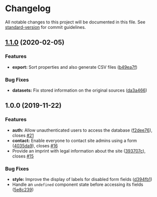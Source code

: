 # Changelog

All notable changes to this project will be documented in this file. See [standard-version](https://github.com/conventional-changelog/standard-version) for commit guidelines.

## [1.1.0](https://github.com/nether-cat/nether-db/compare/v1.0.0...v1.1.0) (2020-02-05)


### Features

* **export:** Sort properties and also generate CSV files ([b49ea7f](https://github.com/nether-cat/nether-db/commit/b49ea7f08e4eb2567665e9d75ede15c6ea09fb05))


### Bug Fixes

* **datasets:** Fix stored information on the original sources ([da3a466](https://github.com/nether-cat/nether-db/commit/da3a466fd09fd34c03dd45de23162aaa2da2efa8))

## 1.0.0 (2019-11-22)


### Features

* **auth:** Allow unauthenticated users to access the database ([f2dee76](https://github.com/nether-cat/nether-db/commit/f2dee76dd82cbbd5d3fcc0429c5d63b24d4eb2cc)), closes [#21](https://gitlab.forgefire.net/gfz/nether-db/issues/21)
* **contact:** Enable everyone to contact site admins using a form ([4035da9](https://github.com/nether-cat/nether-db/commit/4035da91df75e355090363f83a1190ec2e9158fb)), closes [#16](https://gitlab.forgefire.net/gfz/nether-db/issues/16)
* Provide an imprint with legal information about the site ([393707c](https://github.com/nether-cat/nether-db/commit/393707c7b62b31991c9827139915e1beb29c67cc)), closes [#15](https://gitlab.forgefire.net/gfz/nether-db/issues/15)


### Bug Fixes

* **style:** Improve the display of labels for disabled form fields ([d394fb1](https://github.com/nether-cat/nether-db/commit/d394fb169bed6bde2c21ae466aec429343a255ac))
* Handle an `undefined` component state before accessing its fields ([5e8c239](https://github.com/nether-cat/nether-db/commit/5e8c2391865fced1b36ef0c7c05d900eef8aef5c))
